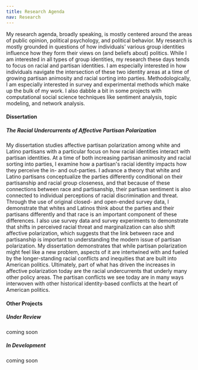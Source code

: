 ```yaml
---
title: Research Agenda
nav: Research
---
```


My research agenda, broadly speaking, is mostly centered around the areas of public opinion, political psychology, and political behavior. My research is mostly grounded in questions of how individuals' various group identities influence how they form their views on (and beliefs about) politics. While I am interested in all types of group identities, my research these days tends to focus on racial and partisan identities. I am especially interested in how individuals navigate the intersection of these two identity areas at a time of growing partisan animosity and racial sorting into parties. Methodologically, I am especially interested in survey and experimental methods which make up the bulk of my work. I also dabble a bit in some projects with computational social science techniques like sentiment analysis, topic modeling, and network analysis. 

#### Dissertation
##### The Racial Undercurrents of Affective Partisan Polarization

My dissertation studies affective partisan polarization among white and Latino partisans with a particular focus on how racial identities interact with partisan identities. At a time of both increasing partisan animosity and racial sorting into parties, I examine how a partisan's racial identity impacts how they perceive the in- and out-parties. I advance a theory that white and Latino partisans conceptualize the parties differently conditional on their partisanship and racial group closeness, and that because of these connections between race and partisanship, their partisan sentiment is also connected to individual perceptions of racial discrimination and threat. Through the use of original closed- and open-ended survey data, I demonstrate that whites and Latinos think about the parties and their partisans differently and that race is an important component of these differences. I also use survey data and survey experiments to demonstrate that shifts in perceived racial threat and marginalization can also shift affective polarization, which suggests that the link between race and partisanship is important to understanding the modern issue of partisan polarization. My dissertation demonstrates that while partisan polarization might feel like a new problem, aspects of it are intertwined with and fueled by the longer-standing racial conflicts and inequities that are built into American politics. Ultimately, part of what has driven the increases in affective polarization today are the racial undercurrents that underly many other policy areas. The partisan conflicts we see today are in many ways interwoven with other historical identity-based conflicts at the heart of American politics. 

#### Other Projects

##### Under Review

coming soon

##### In Development

coming soon